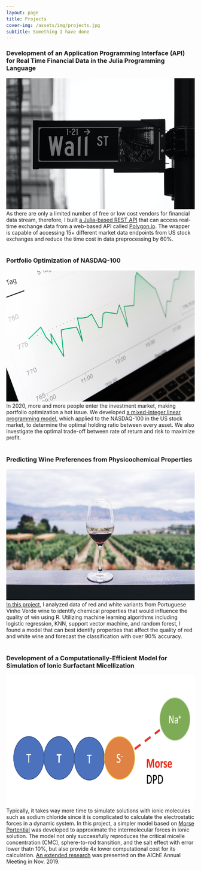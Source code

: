 ```yaml
---
layout: page
title: Projects
cover-img: /assets/img/projects.jpg
subtitle: Something I have done
---
```


### Development of an Application Programming Interface (API) for Real Time Financial Data in the Julia Programming Language
<img src="/assets/img/wallst.jpg" width="700" height="350"> <br/>
As there are only a limited number of free or low cost vendors for financial data stream, therefore, I built [a Julia-based REST API](https://github.com/Paliquant/PQPolygonSDK.jl) that can access real-time exchange data from a web-based API called [Polygon.io](https://polygon.io/). The wrapper is capable of accessing 15+ different market data endpoints from US stock exchanges and reduce the time cost in data preprocessing by 60%.<br/><br/>


### Portfolio Optimization of NASDAQ-100
<img src="/assets/img/stock2.jpg" width="700" height="350"> <br/>
In 2020, more and more people enter the investment market, making portfolio optimization a hot issue. We developed [a mixed-integer linear programming model](https://github.com/ycpan1012/Portfolio-Optimization-Model), which applied to the NASDAQ-100 in the US stock market, to determine the optimal holding ratio between every asset. We also investigate the optimal trade-off between rate of return and risk to maximize profit.<br/><br/>


### Predicting Wine Preferences from Physicochemical Properties
<img src="/assets/img/wine.jpg" width="700" height="350"> <br/>
[In this project](https://github.com/ycpan1012/Wine-Quality-Prediction), I analyzed data of red and white variants from Portuguese Vinho Verde wine to identify chemical properties that would influence the quality of win using R. Utilizing machine learning algorithms including logistic regression, KNN, support vector machine, and random forest, I found a model that can best identify properties that affect the quality of red and white wine and forecast the classification with over 90% accuracy.<br/><br/>


### Development of a Computationally-Efficient Model for Simulation of Ionic Surfactant Micellization
<img src="/assets/img/morse.png" width="700" height="350"> <br/>
Typically, it takes way more time to simulate solutions with ionic molecules such as sodium chloride since it is complicated to calculate the electrostatic forces in a dynamic system. In this project, a simpler model based on [Morse Portential](https://en.wikipedia.org/wiki/Morse_potential) was developed to approximate the intermolecular forces in ionic solution. The model not only successfully reproduces the critical micelle concentration (CMC), sphere-to-rod transition, and the salt effect with error lower thatn 10%, but also provide 4x lower computational cost for its calculation. [An extended research](https://www.aiche.org/conferences/aiche-annual-meeting/2019/proceeding/paper/376bg-modelling-micellization-rhamnolipid-biosurfactant-mesoscale-simulation) was presented on the AIChE Annual Meeting in Nov. 2019.
